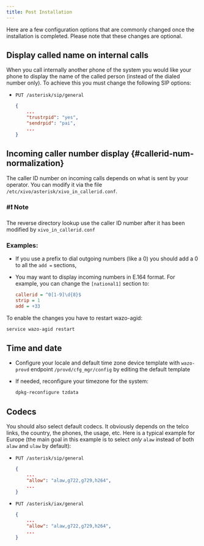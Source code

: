 ```yaml
---
title: Post Installation
---
```


Here are a few configuration options that are commonly changed once the
installation is completed. Please note that these changes are optional.

## Display called name on internal calls

When you call internally another phone of the system you would like your
phone to display the name of the called person (instead of the dialed
number only). To achieve this you must change the following SIP options:

- `PUT /asterisk/sip/general`
  ```json
  {
      ...
      "trustrpid": "yes",
      "sendrpid": "pai",
      ...
  }
  ```

## Incoming caller number display {#callerid-num-normalization}

The caller ID number on incoming calls depends on what is sent by your
operator. You can modify it via the file
`/etc/xivo/asterisk/xivo_in_callerid.conf`.

### #:exclamation: **Note**
The reverse directory lookup use the caller ID number after it has been
modified by `xivo_in_callerid.conf`

### Examples:

- If you use a prefix to dial outgoing numbers (like a 0) you should
  add a 0 to all the `add =` sections,
- You may want to display incoming numbers in E.164 format. For
  example, you can change the `[national1]` section to:

  ```ini
  callerid = ^0[1-9]\d{8}$
  strip = 1
  add = +33
  ```

To enable the changes you have to restart wazo-agid:

```sh
service wazo-agid restart
```

## Time and date

- Configure your locale and default time zone device template with
  `wazo-provd` endpoint `/provd/cfg_mgr/config` by editing the default
  template
- If needed, reconfigure your timezone for the system:

  ```sh
  dpkg-reconfigure tzdata
  ```

## Codecs

You should also select default codecs. It obviously depends on the telco
links, the country, the phones, the usage, etc. Here is a typical
example for Europe (the main goal in this example is to select *only*
`alaw` instead of both `alaw` and `ulaw` by default):

- `PUT /asterisk/sip/general`
  ```json
  {
      ...
      "allow": "alaw,g722,g729,h264",
      ...
  }
  ```

- `PUT /asterisk/iax/general`
  ```json
  {
      ...
      "allow": "alaw,g722,g729,h264",
      ...
  }
  ```
